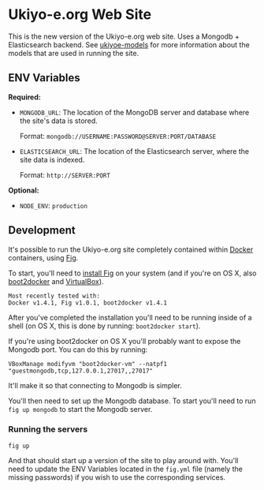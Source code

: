 Ukiyo-e.org Web Site
====================

This is the new version of the Ukiyo-e.org web site. Uses a Mongodb + Elasticsearch backend. See [ukiyoe-models](https://github.com/jeresig/ukiyoe-models) for more information about the models that are used in running the site.

## ENV Variables

**Required:**

* `MONGODB_URL`: The location of the MongoDB server and database where the site's data is stored.

    Format: `mongodb://USERNAME:PASSWORD@SERVER:PORT/DATABASE`

* `ELASTICSEARCH_URL`: The location of the Elasticsearch server, where the site data is indexed.

    Format: `http://SERVER:PORT`

**Optional:**

* `NODE_ENV`: `production`

## Development

It's possible to run the Ukiyo-e.org site completely contained within [Docker](https://www.docker.com/) containers, using [Fig](http://www.fig.sh/).

To start, you'll need to [install Fig](http://www.fig.sh/install.html) on your system (and if you're on OS X, also [boot2docker](https://github.com/boot2docker/osx-installer/releases/latest) and [VirtualBox](https://www.virtualbox.org/wiki/Downloads)).

    Most recently tested with:
    Docker v1.4.1, Fig v1.0.1, boot2docker v1.4.1

After you've completed the installation you'll need to be running inside of a shell (on OS X, this is done by running: `boot2docker start`).

If you're using boot2docker on OS X you'll probably want to expose the Mongodb port. You can do this by running:

    VBoxManage modifyvm "boot2docker-vm" --natpf1 "guestmongodb,tcp,127.0.0.1,27017,,27017"

It'll make it so that connecting to Mongodb is simpler.

You'll then need to set up the Mongodb database. To start you'll need to run `fig up mongodb` to start the Mongodb server.

### Running the servers

    fig up

And that should start up a version of the site to play around with. You'll need to update the ENV Variables located in the `fig.yml` file (namely the missing passwords) if you wish to use the corresponding services.